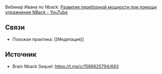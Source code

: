 Вебинар Ивана по Nback: [Развитие переборной мощности при помощи упражнения NBack - YouTube](https://www.youtube.com/watch?v=FU5b-82Tybw)
## Связи
- Похожая практика: [[Медитация]]
## Источник
- Brain Nback Sequel: https://t.me/c/1566625794/693